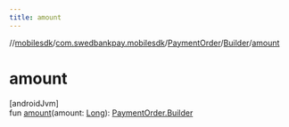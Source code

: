 ```yaml
---
title: amount
---
```

//[mobilesdk](../../../../index.html)/[com.swedbankpay.mobilesdk](../../index.html)/[PaymentOrder](../index.html)/[Builder](index.html)/[amount](amount.html)



# amount



[androidJvm]\
fun [amount](amount.html)(amount: [Long](https://kotlinlang.org/api/latest/jvm/stdlib/kotlin/-long/index.html)): [PaymentOrder.Builder](index.html)




